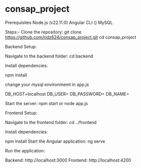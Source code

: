 # consap_project

Prerequisites
Node.js (v22.11.0)
Angular CLI ()
MySQL


Steps:-
Clone the repository:
git clone https://github.com/ridz624/consap_project.git
cd consap_project


Backend Setup:

Navigate to the backend folder:
cd backend

Install dependencies:

npm install


change your mysql environmemt in app.js

DB_HOST=localhost
DB_USER=<your-database-user>
DB_PASSWORD=<your-database-password>
DB_NAME=<your-database-name>

Start the server:
npm start or node app.js


Frontend Setup:

Navigate to the frontend folder:
cd ../frontend

Install dependencies:

npm install
Start the Angular application:
ng serve

Run the application:

Backend: http://localhost:3000
Frontend: http://localhost:4200
